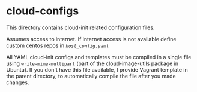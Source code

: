 # cloud-configs

This directory contains cloud-init related configuration files.  

Assumes access to internet. If internet access is not available define
custom centos repos in *`host_config.yaml`*

All YAML cloud-init configs and templates must be compiled in a single file using
`write-mime-multipart` (part of the cloud-image-utils package in  Ubuntu). If you don't have this file available, I provide Vagrant template in the parent directory, to automatically compile the file after you made changes.
